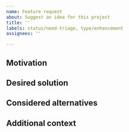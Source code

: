 ```yaml
---
name: Feature request
about: Suggest an idea for this project
title: ''
labels: status/need-triage, type/enhancement
assignees: ''

---
```


<!--- Provide a general summary of the issue in the Title above -->

<!--- /!\ Make sure to follow the Contribution Guidelines and notably for security issues:
https://github.com/reactor/.github/blob/main/CONTRIBUTING.md
https://projectreactor.io/security-policy
-->
<!--- /!\ Questions should be asked on [Gitter](https://gitter.im/reactor/reactor-netty) or [StackOverflow](https://stackoverflow.com/questions/tagged/reactor-netty). -->

## Motivation
<!--- A clear and concise description of what the problem is. Ex. I'm always frustrated when [...] -->

## Desired solution
<!--- A clear and concise description of what you want to happen. -->

## Considered alternatives
<!--- A clear and concise description of any alternative solutions or features you've considered. -->

## Additional context
<!--- Add any other context or screenshots about the feature request here. -->
